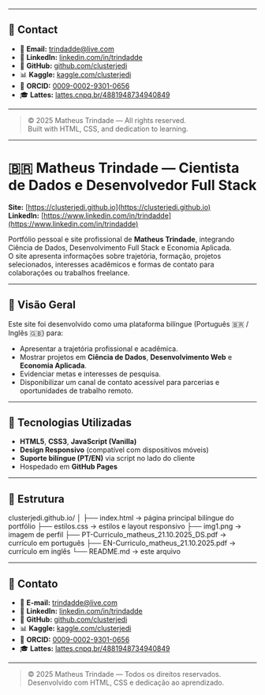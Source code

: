 
---

## 🧭 Contact

- 📧 **Email:** [trindadde@live.com](mailto:trindadde@live.com)  
- 💼 **LinkedIn:** [linkedin.com/in/trindadde](https://www.linkedin.com/in/trindadde)  
- 🧮 **GitHub:** [github.com/clusterjedi](https://github.com/clusterjedi)  
- 📊 **Kaggle:** [kaggle.com/clusterjedi](https://kaggle.com/clusterjedi)  
- 🔬 **ORCID:** [0009-0002-9301-0656](https://orcid.org/0009-0002-9301-0656)  
- 🎓 **Lattes:** [lattes.cnpq.br/4881948734940849](http://lattes.cnpq.br/4881948734940849)

---

> © 2025 Matheus Trindade — All rights reserved.  
> Built with HTML, CSS, and dedication to learning.

---

# 🇧🇷 Matheus Trindade — Cientista de Dados e Desenvolvedor Full Stack

**Site:** [https://clusterjedi.github.io](https://clusterjedi.github.io)  
**LinkedIn:** [https://www.linkedin.com/in/trindadde](https://www.linkedin.com/in/trindadde)

Portfólio pessoal e site profissional de **Matheus Trindade**, integrando Ciência de Dados, Desenvolvimento Full Stack e Economia Aplicada.  
O site apresenta informações sobre trajetória, formação, projetos selecionados, interesses acadêmicos e formas de contato para colaborações ou trabalhos freelance.

---

## 🧠 Visão Geral

Este site foi desenvolvido como uma plataforma bilíngue (Português 🇧🇷 / Inglês 🇬🇧) para:

- Apresentar a trajetória profissional e acadêmica.  
- Mostrar projetos em **Ciência de Dados**, **Desenvolvimento Web** e **Economia Aplicada**.  
- Evidenciar metas e interesses de pesquisa.  
- Disponibilizar um canal de contato acessível para parcerias e oportunidades de trabalho remoto.

---

## 🧰 Tecnologias Utilizadas

- **HTML5**, **CSS3**, **JavaScript (Vanilla)**  
- **Design Responsivo** (compatível com dispositivos móveis)  
- **Suporte bilíngue (PT/EN)** via script no lado do cliente  
- Hospedado em **GitHub Pages**

---

## 🧩 Estrutura

clusterjedi.github.io/
│
├── index.html → página principal bilíngue do portfólio
├── estilos.css → estilos e layout responsivo
├── img1.png → imagem de perfil
├── PT-Curriculo_matheus_21.10.2025_DS.pdf → currículo em português
├── EN-Curriculo_matheus_21.10.2025.pdf → currículo em inglês
└── README.md → este arquivo

---

## 🧭 Contato

- 📧 **E-mail:** [trindadde@live.com](mailto:trindadde@live.com)  
- 💼 **LinkedIn:** [linkedin.com/in/trindadde](https://www.linkedin.com/in/trindadde)  
- 🧮 **GitHub:** [github.com/clusterjedi](https://github.com/clusterjedi)  
- 📊 **Kaggle:** [kaggle.com/clusterjedi](https://kaggle.com/clusterjedi)  
- 🔬 **ORCID:** [0009-0002-9301-0656](https://orcid.org/0009-0002-9301-0656)  
- 🎓 **Lattes:** [lattes.cnpq.br/4881948734940849](http://lattes.cnpq.br/4881948734940849)

---

> © 2025 Matheus Trindade — Todos os direitos reservados.  
> Desenvolvido com HTML, CSS e dedicação ao aprendizado.
